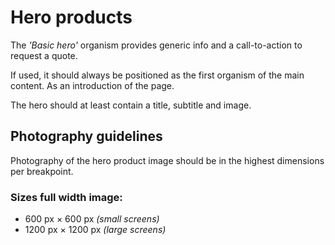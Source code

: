 # Hero products

The *'Basic hero'* organism provides generic info and a call-to-action to request a quote.

If used, it should always be positioned as the first organism of the main content. As an introduction of the page.

The hero should at least contain a title, subtitle and image.

## Photography guidelines

Photography of the hero product image should be in the highest dimensions per breakpoint.

### Sizes full width image:
- 600 px × 600 px *(small screens)*
- 1200 px × 1200 px *(large screens)*
